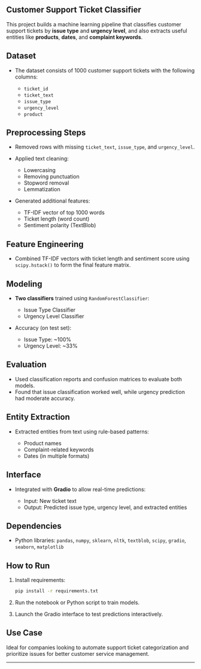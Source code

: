 ## Customer Support Ticket Classifier

This project builds a machine learning pipeline that classifies customer support tickets by **issue type** and **urgency level**, and also extracts useful entities like **products**, **dates**, and **complaint keywords**.

## Dataset

* The dataset consists of 1000 customer support tickets with the following columns:

  * `ticket_id`
  * `ticket_text`
  * `issue_type`
  * `urgency_level`
  * `product`

## Preprocessing Steps

* Removed rows with missing `ticket_text`, `issue_type`, and `urgency_level`.
* Applied text cleaning:

  * Lowercasing
  * Removing punctuation
  * Stopword removal
  * Lemmatization
* Generated additional features:

  * TF-IDF vector of top 1000 words
  * Ticket length (word count)
  * Sentiment polarity (TextBlob)

## Feature Engineering

* Combined TF-IDF vectors with ticket length and sentiment score using `scipy.hstack()` to form the final feature matrix.

## Modeling

* **Two classifiers** trained using `RandomForestClassifier`:

  * Issue Type Classifier
  * Urgency Level Classifier
* Accuracy (on test set):

  * Issue Type: \~100%
  * Urgency Level: \~33%

## Evaluation

* Used classification reports and confusion matrices to evaluate both models.
* Found that issue classification worked well, while urgency prediction had moderate accuracy.

## Entity Extraction

* Extracted entities from text using rule-based patterns:

  * Product names
  * Complaint-related keywords
  * Dates (in multiple formats)

## Interface

* Integrated with **Gradio** to allow real-time predictions:

  * Input: New ticket text
  * Output: Predicted issue type, urgency level, and extracted entities

## Dependencies

* Python libraries: `pandas`, `numpy`, `sklearn`, `nltk`, `textblob`, `scipy`, `gradio`, `seaborn`, `matplotlib`

## How to Run

1. Install requirements:

   ```bash
   pip install -r requirements.txt
   ```
2. Run the notebook or Python script to train models.
3. Launch the Gradio interface to test predictions interactively.

## Use Case

Ideal for companies looking to automate support ticket categorization and prioritize issues for better customer service management.

---


